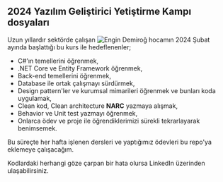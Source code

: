 ## 2024 Yazılım Geliştirici Yetiştirme Kampı dosyaları

Uzun yıllardır sektörde çalışan ![Engin Demiroğ](https://github.com/engindemirog) hocamın 2024 Şubat ayında başlattığı bu kurs ile hedeflenenler; 
* C#'ın temellerini öğrenmek, 
* .NET Core ve Entity Framework öğrenmek,
* Back-end temellerini öğrenmek,
* Database ile ortak çalışmayı sürdürmek,
* Design pattern'ler ve kurumsal mimarileri öğrenmek ve bunları koda uygulamak,
* Clean kod, Clean architecture **NARC** yazmaya alışmak,
* Behavior ve Unit test yazmayı öğrenmek,
* Onlarca ödev ve proje ile öğrendiklerimizi sürekli tekrarlayarak benimsemek.

Bu süreçte her hafta işlenen dersleri ve yaptığımız ödevleri bu repo'ya eklemeye çalışacağım. 

Kodlardaki herhangi göze çarpan bir hata olursa LinkedIn üzerinden ulaşabilirsiniz.
